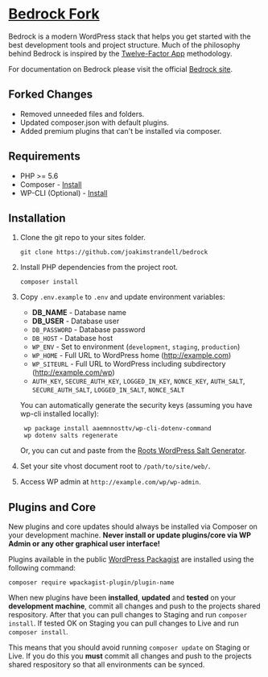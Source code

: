 # [Bedrock Fork](https://roots.io/bedrock/)
Bedrock is a modern WordPress stack that helps you get started with the best development tools and project structure. Much of the philosophy behind Bedrock is inspired by the [Twelve-Factor App](http://12factor.net/) methodology.

For documentation on Bedrock please visit the official [Bedrock site](https://roots.io/bedrock/docs/installing-bedrock/).

## Forked Changes

* Removed unneeded files and folders.
* Updated composer.json with default plugins.
* Added premium plugins that can't be installed via composer.

## Requirements

* PHP >= 5.6
* Composer - [Install](https://getcomposer.org/doc/00-intro.md#installation-linux-unix-osx)
* WP-CLI (Optional) - [Install](http://wp-cli.org/#installing)

## Installation

1. Clone the git repo to your sites folder.

	```
	git clone https://github.com/joakimstrandell/bedrock
	```

2. Install PHP dependencies from the project root.

	```
	composer install
	```

3. Copy `.env.example` to `.env` and update environment variables:

	* **DB_NAME** - Database name
	* **DB_USER** - Database user
	* `DB_PASSWORD` - Database password
	* `DB_HOST` - Database host
	* `WP_ENV` - Set to environment (`development`, `staging`, `production`)
	* `WP_HOME` - Full URL to WordPress home (http://example.com)
	* `WP_SITEURL` - Full URL to WordPress including subdirectory (http://example.com/wp)
	* `AUTH_KEY`, `SECURE_AUTH_KEY`, `LOGGED_IN_KEY`, `NONCE_KEY`, `AUTH_SALT`, `SECURE_AUTH_SALT`, `LOGGED_IN_SALT`, `NONCE_SALT`

	You can automatically generate the security keys (assuming you have wp-cli installed locally):
	
		wp package install aaemnnosttv/wp-cli-dotenv-command
		wp dotenv salts regenerate

	Or, you can cut and paste from the [Roots WordPress Salt Generator](https://roots.io/salts.html).

4. Set your site vhost document root to `/path/to/site/web/`.

5. Access WP admin at `http://example.com/wp/wp-admin`.

## Plugins and Core
New plugins and core updates should always be installed via Composer on your development machine. **Never install or update plugins/core via WP Admin or any other graphical user interface!**

Plugins available in the public [WordPress Packagist](https://wpackagist.org/) are installed using the following command:

	composer require wpackagist-plugin/plugin-name
	
When new plugins have been **installed**, **updated** and **tested** on your **development machine**, commit all changes and push to the projects shared respository. After that you can pull changes to Staging and run `composer install`. If tested OK on Staging you can pull changes to Live and run `composer install`.

This means that you should avoid running `composer update` on Staging or Live. If you do this you **must** commit all changes and push to the projects shared respository so that all environments can be synced.